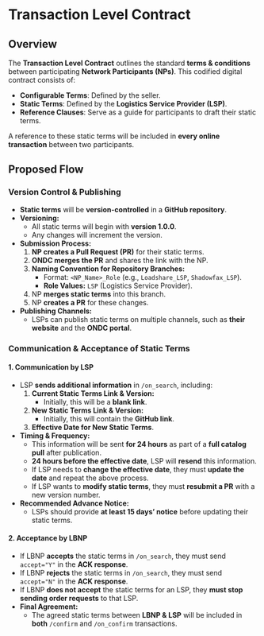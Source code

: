 # Transaction Level Contract

## Overview
The **Transaction Level Contract** outlines the standard **terms & conditions** between participating **Network Participants (NPs)**. This codified digital contract consists of:
- **Configurable Terms**: Defined by the seller.
- **Static Terms**: Defined by the **Logistics Service Provider (LSP)**.
- **Reference Clauses**: Serve as a guide for participants to draft their static terms.

A reference to these static terms will be included in **every online transaction** between two participants.

## Proposed Flow

### **Version Control & Publishing**
- **Static terms** will be **version-controlled** in a **GitHub repository**.
- **Versioning:**
  - All static terms will begin with **version 1.0.0**.
  - Any changes will increment the version.
- **Submission Process:**
  1. **NP creates a Pull Request (PR)** for their static terms.
  2. **ONDC merges the PR** and shares the link with the NP.
  3. **Naming Convention for Repository Branches:**
     - Format: `<NP_Name>_Role` (e.g., `Loadshare_LSP`, `Shadowfax_LSP`).
     - **Role Values:** `LSP` (Logistics Service Provider).
  4. NP **merges static terms** into this branch.
  5. NP **creates a PR** for these changes.
- **Publishing Channels:**
  - LSPs can publish static terms on multiple channels, such as **their website** and the **ONDC portal**.

### **Communication & Acceptance of Static Terms**

#### **1. Communication by LSP**
- LSP **sends additional information** in `/on_search`, including:
  1. **Current Static Terms Link & Version:**
     - Initially, this will be a **blank link**.
  2. **New Static Terms Link & Version:**
     - Initially, this will contain the **GitHub link**.
  3. **Effective Date for New Static Terms**.
- **Timing & Frequency:**
  - This information will be sent **for 24 hours** as part of a **full catalog pull** after publication.
  - **24 hours before the effective date**, LSP will **resend** this information.
  - If LSP needs to **change the effective date**, they must **update the date** and repeat the above process.
  - If LSP wants to **modify static terms**, they must **resubmit a PR** with a new version number.
- **Recommended Advance Notice:**
  - LSPs should provide **at least 15 days’ notice** before updating their static terms.

#### **2. Acceptance by LBNP**
- If LBNP **accepts** the static terms in `/on_search`, they must send `accept="Y"` in the **ACK response**.
- If LBNP **rejects** the static terms in `/on_search`, they must send `accept="N"` in the **ACK response**.
- If LBNP **does not accept** the static terms for an LSP, they **must stop sending order requests** to that LSP.
- **Final Agreement:**
  - The agreed static terms between **LBNP & LSP** will be included in **both** `/confirm` and `/on_confirm` transactions.
